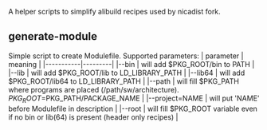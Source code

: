 A helper scripts to simplify alibuild recipes used by nicadist fork.

## generate-module
Simple script to create Modulefile. Supported parameters:
 | parameter | meaning |
 |-----------|---------|
 |--bin | will add $PKG_ROOT/bin to PATH |
 |--lib | will add $PKG_ROOT/lib to LD_LIBRARY_PATH |
 |--lib64 | will add $PKG_ROOT/lib64 to LD_LIBRARY_PATH |
 |--path | will fill $PKG_PATH where programs are placed (/path/sw/architecture). $PKG_ROOT=$PKG_PATH/PACKAGE_NAME |
 |--project=NAME | will put 'NAME' before Modulefile in description |
 |--root | will fill $PKG_ROOT variable even if no bin or lib(64) is present (header only recipes) |
